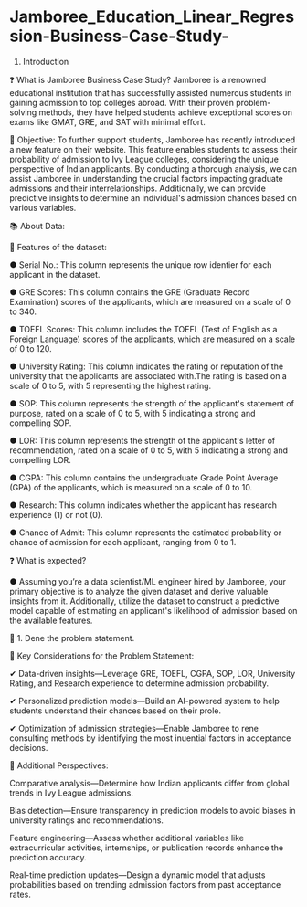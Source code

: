 # Jamboree_Education_Linear_Regression-Business-Case-Study-


1. Introduction

❓ What is Jamboree Business Case Study?
Jamboree is a renowned educational institution that has successfully assisted numerous students in gaining admission to top colleges
abroad. With their proven problem-solving methods, they have helped students achieve exceptional scores on exams like GMAT, GRE,
and SAT with minimal effort.

🎯 Objective:
To further support students, Jamboree has recently introduced a new feature on their website. This feature enables students to assess
their probability of admission to Ivy League colleges, considering the unique perspective of Indian applicants.
By conducting a thorough analysis, we can assist Jamboree in understanding the crucial factors impacting graduate admissions and
their interrelationships. Additionally, we can provide predictive insights to determine an individual's admission chances based on
various variables.

📚 About Data:

📃 Features of the dataset:

● Serial No.: This column represents the unique row identier for each applicant in the dataset.

● GRE Scores: This column contains the GRE (Graduate Record Examination) scores of the applicants, which are measured on a scale of 0 to
340.

● TOEFL Scores: This column includes the TOEFL (Test of English as a Foreign Language) scores of the applicants, which are measured on a
scale of 0 to 120.

● University Rating: This column indicates the rating or reputation of the university that the applicants are associated with.The rating is based
on a scale of 0 to 5, with 5 representing the highest rating.

● SOP: This column represents the strength of the applicant's statement of purpose, rated on a scale of 0 to 5, with 5 indicating a strong and
compelling SOP.

● LOR: This column represents the strength of the applicant's letter of recommendation, rated on a scale of 0 to 5, with 5 indicating a strong
and compelling LOR.

● CGPA: This column contains the undergraduate Grade Point Average (GPA) of the applicants, which is measured on a scale of 0 to 10.

● Research: This column indicates whether the applicant has research experience (1) or not (0).

● Chance of Admit: This column represents the estimated probability or chance of admission for each applicant, ranging from 0 to 1.

❓ What is expected?

● Assuming you’re a data scientist/ML engineer hired by Jamboree, your primary objective is to analyze the given dataset and derive valuable
insights from it. Additionally, utilize the dataset to construct a predictive model capable of estimating an applicant's likelihood of admission
based on the available features.

 1. Dene the problem statement.

🎯 Key Considerations for the Problem Statement:

✔ Data-driven insights—Leverage GRE, TOEFL, CGPA, SOP, LOR, University Rating, and Research experience to determine admission
probability.

✔ Personalized prediction models—Build an AI-powered system to help students understand their chances based on their prole.

✔ Optimization of admission strategies—Enable Jamboree to rene consulting methods by identifying the most inuential factors in
acceptance decisions.

🚀 Additional Perspectives:

Comparative analysis—Determine how Indian applicants differ from global trends in Ivy League admissions.

Bias detection—Ensure transparency in prediction models to avoid biases in university ratings and recommendations.

Feature engineering—Assess whether additional variables like extracurricular activities, internships, or publication records enhance the
prediction accuracy.

Real-time prediction updates—Design a dynamic model that adjusts probabilities based on trending admission factors from past
acceptance rates.
